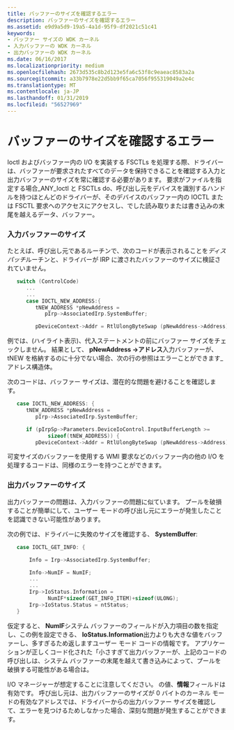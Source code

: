 ```yaml
---
title: バッファーのサイズを確認するエラー
description: バッファーのサイズを確認するエラー
ms.assetid: e9d9a5d9-19a5-4a1d-95f9-df2021c51c41
keywords:
- バッファー サイズの WDK カーネル
- 入力バッファーの WDK カーネル
- 出力バッファーの WDK カーネル
ms.date: 06/16/2017
ms.localizationpriority: medium
ms.openlocfilehash: 2673d535c8b2d123e5fa6c53f8c9eaeac8583a2a
ms.sourcegitcommit: a33b7978e22d5bb9f65ca7056f955319049a2e4c
ms.translationtype: MT
ms.contentlocale: ja-JP
ms.lasthandoff: 01/31/2019
ms.locfileid: "56527969"
---
```

# <a name="failure-to-check-the-size-of-buffers"></a>バッファーのサイズを確認するエラー





Ioctl およびバッファー内の I/O を実装する FSCTLs を処理する際、ドライバーは、バッファーが要求されたすべてのデータを保持できることを確認する入力と出力バッファーのサイズを常に確認する必要があります。 要求がファイルを指定する場合\_ANY\_Ioctl と FSCTLs do、呼び出し元をデバイスを識別するハンドルを持つほとんどのドライバーが、そのデバイスのバッファー内の IOCTL または FSCTL 要求へのアクセスにアクセスし、でした読み取りまたは書き込みの末尾を越えるデータ、バッファー。

### <a name="input-buffer-size"></a>入力バッファーのサイズ

たとえば、呼び出し元であるルーチンで、次のコードが表示されることを*ディスパッチ*ルーチンと、ドライバーが IRP に渡されたバッファーのサイズに検証されていません。

```cpp
   switch (ControlCode)
      ...
      ...
      case IOCTL_NEW_ADDRESS:{
         tNEW_ADDRESS *pNewAddress = 
            pIrp->AssociatedIrp.SystemBuffer;

         pDeviceContext->Addr = RtlUlongByteSwap (pNewAddress->Address);
```

例では、(ハイライト表示)、代入ステートメントの前にバッファー サイズをチェックしません。 結果として、 **pNewAddress -&gt;アドレス**入力バッファーが、tNEW を格納するのに十分でない場合、次の行の参照はエラーことができます\_アドレス構造体。

次のコードは、バッファー サイズは、潜在的な問題を避けることを確認します。

```cpp
   case IOCTL_NEW_ADDRESS: {
      tNEW_ADDRESS *pNewAddress =
         pIrp->AssociatedIrp.SystemBuffer;

      if (pIrpSp->Parameters.DeviceIoControl.InputBufferLength >=
             sizeof(tNEW_ADDRESS)) {
         pDeviceContext->Addr = RtlUlongByteSwap (pNewAddress->Address);
```

可変サイズのバッファーを使用する WMI 要求などのバッファー内の他の I/O を処理するコードは、同様のエラーを持つことができます。

### <a name="output-buffer-size"></a>出力バッファーのサイズ

出力バッファーの問題は、入力バッファーの問題に似ています。 プールを破損することが簡単にして、ユーザー モードの呼び出し元にエラーが発生したことを認識できない可能性があります。

次の例では、ドライバーに失敗のサイズを確認する、 **SystemBuffer**:

```cpp
   case IOCTL_GET_INFO: {

       Info = Irp->AssociatedIrp.SystemBuffer;

       Info->NumIF = NumIF;
       ...
       ...
       Irp->IoStatus.Information =
             NumIF*sizeof(GET_INFO_ITEM)+sizeof(ULONG);
       Irp->IoStatus.Status = ntStatus;
   }
```

仮定すると、 **NumIF**システム バッファーのフィールドが入力項目の数を指定し、この例を設定できる、 **IoStatus.Information**出力よりも大きな値をバッファーし、多すぎるため返しますユーザー モード コードの情報です。 アプリケーションが正しくコード化された「小さすぎて出力バッファーが、上記のコードの呼び出しは、システム バッファーの末尾を越えて書き込みによって、プールを破損する可能性がある場合は。

I/O マネージャーが想定することに注意してください。 の値、**情報**フィールドは有効です。 呼び出し元は、出力バッファーのサイズが 0 バイトのカーネル モードの有効なアドレスでは、ドライバーからの出力バッファー サイズを確認して、エラーを見つけるためしなかった場合、深刻な問題が発生することができます。

 

 




